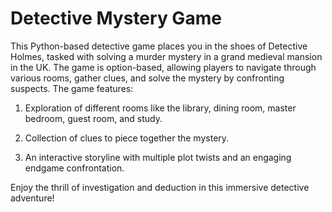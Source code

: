  # Detective Mystery Game
This Python-based detective game places you in the shoes of Detective Holmes, tasked with solving a murder mystery in a grand medieval mansion in the UK. The game is option-based, allowing players to navigate through various rooms, gather clues, and solve the mystery by confronting suspects. The game features:

1. Exploration of different rooms like the library, dining room, master bedroom, guest room, and study.

2. Collection of clues to piece together the mystery.

3. An interactive storyline with multiple plot twists and an engaging endgame confrontation.

Enjoy the thrill of investigation and deduction in this immersive detective adventure!
